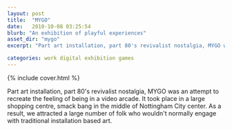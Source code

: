```yaml
---
layout: post
title:  "MYGO"
date:   2010-10-08 03:25:54
blurb: "An exhibition of playful experiences"
asset_dir: "mygo"
excerpt: "Part art installation, part 80's revivalist nostalgia, MYGO was an attempt to recreate the feeling of being in a video arcade."

categories: work digital exhibition games
---
```

{% include cover.html %}

Part art installation, part 80's revivalist nostalgia, MYGO was an attempt to recreate the feeling of being in a video arcade. It took place in a large shopping centre, smack bang in the middle of Nottingham City center. As a result, we attracted a large number of folk who wouldn't normally engage with traditional installation based art.
